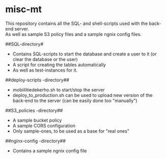 # misc-mt

This repository contains all the SQL- and shell-scripts used with the back-end server.  
As well as sample S3 policy files and a sample ngnix config files.

##SQL-directory#
- Contains SQL-scripts to start the database and create a user to it (or clear the database or the user)
- A script for creating the tables automatically 
- As well as test-instances for it.

##deploy-scripts -directory##
- mobiilitiedekerho.sh to start/stop the server
- deploy_to_production.sh can be used to upload new version of the back-end to the server (can be easily done too "manually")

##S3_policies -directory##
- A sample bucket policy
- A sample CORS configuration
- Only sample-ones, to be used as a base for "real ones"

##nginx-config -directory##
- Contains a sample ngnix config file
